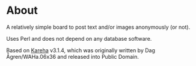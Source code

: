 ﻿# About

A relatively simple board to post text and/or images anonymously (or not).

Uses Perl and does not depend on any database software.

Based on [Kareha](http://wakaba.c3.cx/s/web/wakaba_kareha) v3.1.4, which was originally written by Dag Ågren/WAHa.06x36 and released into Public Domain.

